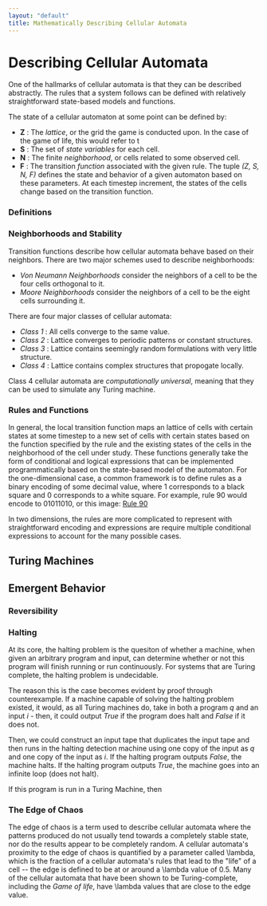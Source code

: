 ```yaml
---
layout: "default"
title: Mathematically Describing Cellular Automata
---
```


# Describing Cellular Automata

One of the hallmarks of cellular automata is that they can be described abstractly. The rules that a system follows can be defined with relatively straightforward state-based models and functions.

The state of a cellular automaton at some point can be defined by:
* **Z** : The *lattice*, or the grid the game is conducted upon. In the case of the game of life, this would refer to t
* **S** : The set of *state variables* for each cell.
* **N** : The finite *neighborhood*, or cells related to some observed cell.
* **F** : The transition *function* associated with the given rule.
The tuple *(Z, S, N, F)* defines the state and behavior of a given automaton based on these parameters. At each timestep increment, the states of the cells change based on the transition function.

### Definitions

### Neighborhoods and Stability
Transition functions describe how cellular automata behave based on their neighbors. There are two major schemes used to describe neighborhoods:
* *Von Neumann Neighborhoods* consider the neighbors of a cell to be the four cells orthogonal to it.
* *Moore Neighborhoods* consider the neighbors of a cell to be the eight cells surrounding it.

There are four major classes of cellular automata:
* *Class 1* : All cells converge to the same value.
* *Class 2* : Lattice converges to periodic patterns or constant structures.
* *Class 3* : Lattice contains seemingly random formulations with very little structure.
* *Class 4* : Lattice contains complex structures that propogate locally.

Class 4 cellular automata are *computationally universal*, meaning that they can be used to simulate any Turing machine. 

### Rules and Functions
In general, the local transition function maps an lattice of cells with certain states at some timestep to a new set of cells with certain states based on the function specified by the rule and the existing states of the cells in the neighborhood of the cell under study. These functions generally take the form of conditional and logical expressions that can be implemented programmatically based on the state-based model of the automaton. 
For the one-dimensional case, a common framework is to define rules as a binary encoding of some decimal value, where 1 corresponds to a black square and 0 corresponds to a white square. For example, rule 90 would encode to 01011010, or this image:
[Rule 90](http://mathworld.wolfram.com/images/eps-gif/ElementaryCARule090_1000.gif)

In two dimensions, the rules are more complicated to represent with straightforward encoding and expressions are require multiple conditional expressions to account for the many possible cases.

## Turing Machines

## Emergent Behavior
### Reversibility

### Halting
At its core, the halting problem is the quesiton of whether a machine, when given an arbitrary program and input, can determine whether or not this program will finish running or run continuously. For systems that are Turing complete, the halting problem is undecidable.

The reason this is the case becomes evident by proof through counterexample. If a machine capable of solving the halting problem existed, it would, as all Turing machines do, take in both a program *q* and an input *i* - then, it could output *True* if the program does halt and *False* if it does not.

Then, we could construct an input tape that duplicates the input tape and then runs in the halting detection machine using one copy of the input as *q* and one copy of the input as *i*. If the halting program outputs *False*, the machine halts. If the halting program outputs *True*, the machine goes into an infinite loop (does not halt). 

If this program is run in a Turing Machine, then 


### The Edge of Chaos

The edge of chaos is a term used to describe cellular automata where the patterns produced do not usually tend towards a completely stable state, nor do the results appear to be completely random. A cellular automata's proximity to the edge of chaos is quantified by a parameter called \lambda, which is the fraction of a cellular automata's rules that lead to the "life" of a cell -- the edge is defined to be at or around a \lambda value of 0.5. Many of the cellular automata that have been shown to be Turing-complete, including the *Game of life*, have \lambda values that are close to the edge value.
